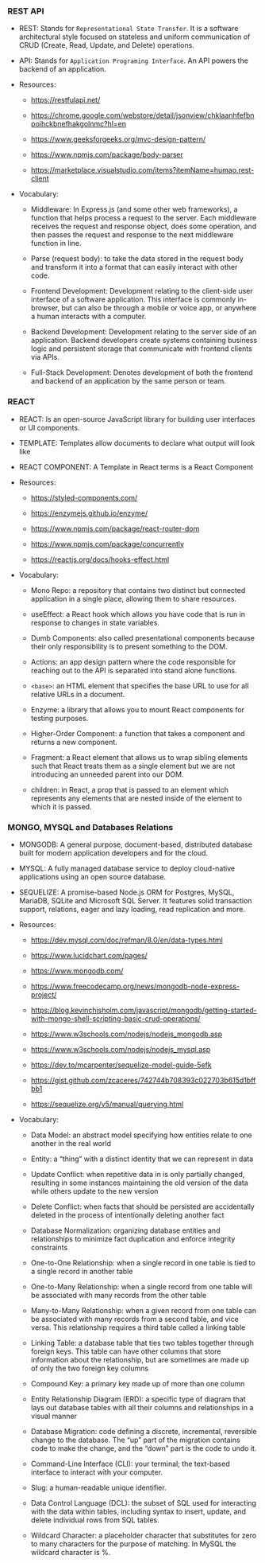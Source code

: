 ### REST API

* REST: Stands for `Representational State Transfer`. It is a software architectural style focused on stateless and uniform communication of CRUD (Create, Read, Update, and Delete) operations. 

* API: Stands for `Application Programing Interface`. An API powers the backend of an application.

* Resources: 
    - https://restfulapi.net/

    - https://chrome.google.com/webstore/detail/jsonview/chklaanhfefbnpoihckbnefhakgolnmc?hl=en

    - https://www.geeksforgeeks.org/mvc-design-pattern/

    - https://www.npmjs.com/package/body-parser

    - https://marketplace.visualstudio.com/items?itemName=humao.rest-client

* Vocabulary:
    - Middleware: In Express.js (and some other web frameworks), a function that helps process a request to the server. Each middleware receives the request and response object, does some operation, and then passes the request and response to the next middleware function in line.

    - Parse (request body): to take the data stored in the request body and transform it into a format that can easily interact with other code.

    - Frontend Development: Development relating to the client-side user interface of a software application. This interface is commonly in-browser, but can also be through a mobile or voice app, or anywhere a human interacts with a computer.

    - Backend Development: Development relating to the server side of an application. 
    Backend developers create systems containing business logic and persistent storage that communicate with frontend clients via APIs.

    - Full-Stack Development: Denotes development of both the frontend and backend of an application by the same person or team.


### REACT
* REACT: Is an open-source JavaScript library for building user interfaces or UI components.

* TEMPLATE: Templates allow documents to declare what output will look like

* REACT COMPONENT: A Template in React terms is a React Component


* Resources:
    - https://styled-components.com/

    - https://enzymejs.github.io/enzyme/

    - https://www.npmjs.com/package/react-router-dom

    - https://www.npmjs.com/package/concurrently

    - https://reactjs.org/docs/hooks-effect.html


* Vocabulary: 
    - Mono Repo: a repository that contains two distinct but connected application in a single place, allowing them to share resources.

    - useEffect: a React hook which allows you have code that is run in response to changes in state variables.
    
    - Dumb Components: also called presentational components because their only responsibility is to present something to the DOM.

    - Actions: an app design pattern where the code responsible for reaching out to the API is separated into stand alone functions.

    - `<base>`: an HTML element that specifies the base URL to use for all relative URLs in a document.

    - Enzyme: a library that allows you to mount React components for testing purposes.

    - Higher-Order Component: a function that takes a component and returns a new component.

    - Fragment: a React element that allows us to wrap sibling elements such that React treats them as a single element but we are not introducing an unneeded parent into our DOM.

    - children: in React, a prop that is passed to an element which represents any elements that are nested inside of the element to which it is passed.


### MONGO, MYSQL and Databases Relations
* MONGODB: A general purpose, document-based, distributed database built for modern application developers and for the cloud.

* MYSQL: A fully managed database service to deploy cloud-native applications using an open source database.

* SEQUELIZE: A promise-based Node.js ORM for Postgres, MySQL, MariaDB, SQLite and Microsoft SQL Server. It features solid transaction support, relations, eager and lazy loading, read replication and more.


* Resources:
    - https://dev.mysql.com/doc/refman/8.0/en/data-types.html

    - https://www.lucidchart.com/pages/

    - https://www.mongodb.com/

    - https://www.freecodecamp.org/news/mongodb-node-express-project/

    - https://blog.kevinchisholm.com/javascript/mongodb/getting-started-with-mongo-shell-scripting-basic-crud-operations/

    - https://www.w3schools.com/nodejs/nodejs_mongodb.asp

    - https://www.w3schools.com/nodejs/nodejs_mysql.asp

    - https://dev.to/mcarpenter/sequelize-model-guide-5efk

    - https://gist.github.com/zcaceres/742744b708393c022703b615d1bffbb1

    - https://sequelize.org/v5/manual/querying.html

* Vocabulary:
    - Data Model: an abstract model specifying how entities relate to one another in the real world

    - Entity: a “thing” with a distinct identity that we can represent in data

    - Update Conflict: when repetitive data in is only partially changed, resulting in some instances maintaining the old version of the data while others update to the new version

    - Delete Conflict: when facts that should be persisted are accidentally deleted in the process of intentionally deleting another fact

    - Database Normalization: organizing database entities and relationships to minimize fact duplication and enforce integrity constraints

    - One-to-One Relationship: when a single record in one table is tied to a single record in another table

    - One-to-Many Relationship: when a single record from one table will be associated with many records from the other table

    - Many-to-Many Relationship: when a given record from one table can be associated with many records from a second table, and vice versa. This relationship requires a third table called a linking table

    - Linking Table: a database table that ties two tables together through foreign keys. This table can have other columns that store information about the relationship, but are sometimes are made up of only the two foreign key columns

    - Compound Key: a primary key made up of more than one column

    - Entity Relationship Diagram (ERD): a specific type of diagram that lays out database tables with all their columns and relationships in a visual manner

    - Database Migration: code defining a discrete, incremental, reversible change to the database. The “up” part of the migration contains code to make the change, and the “down” part is the code to undo it.

    - Command-Line Interface (CLI): your terminal; the text-based interface to interact with your computer.

    - Slug: a human-readable unique identifier.

    - Data Control Language (DCL): the subset of SQL used for interacting with the data within tables, including syntax to insert, update, and delete individual rows from SQL tables.

    - Wildcard Character:  a placeholder character that substitutes for zero to many characters for the purpose of matching. In MySQL the wildcard character is %.
